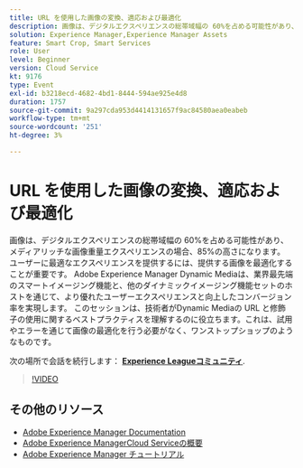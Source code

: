 ```yaml
---
title: URL を使用した画像の変換、適応および最適化
description: 画像は、デジタルエクスペリエンスの総帯域幅の 60%を占める可能性があり、メディアリッチな画像重量エクスペリエンスの場合、85%の高さになります。 ユーザーに最適なエクスペリエンスを提供するには、提供する画像を最適化することが重要です。 Adobe Experience Manager Dynamic Mediaは、業界最先端のスマートイメージング機能と、他のダイナミックイメージング機能セットのホストを通じて、より優れたユーザーエクスペリエンスと向上したコンバージョン率を実現します。 このセッションは、技術者がDynamic Mediaの URL と修飾子の使用に関するベストプラクティスを理解するのに役立ちます。これは、試用やエラーを通じて画像の最適化を行う必要がなく、ワンストップショップのようなものです。
solution: Experience Manager,Experience Manager Assets
feature: Smart Crop, Smart Services
role: User
level: Beginner
version: Cloud Service
kt: 9176
type: Event
exl-id: b3218ecd-4682-4bd1-8444-594ae925e4d8
duration: 1757
source-git-commit: 9a297cda953d4414131657f9ac84580aea0eabeb
workflow-type: tm+mt
source-wordcount: '251'
ht-degree: 3%

---
```


# URL を使用した画像の変換、適応および最適化

画像は、デジタルエクスペリエンスの総帯域幅の 60%を占める可能性があり、メディアリッチな画像重量エクスペリエンスの場合、85%の高さになります。 ユーザーに最適なエクスペリエンスを提供するには、提供する画像を最適化することが重要です。 Adobe Experience Manager Dynamic Mediaは、業界最先端のスマートイメージング機能と、他のダイナミックイメージング機能セットのホストを通じて、より優れたユーザーエクスペリエンスと向上したコンバージョン率を実現します。 このセッションは、技術者がDynamic Mediaの URL と修飾子の使用に関するベストプラクティスを理解するのに役立ちます。これは、試用やエラーを通じて画像の最適化を行う必要がなく、ワンストップショップのようなものです。

次の場所で会話を続行します： **[Experience Leagueコミュニティ](https://adobe.ly/3F58miP)**.

>[!VIDEO](https://video.tv.adobe.com/v/337847/?quality=12&learn=on&hidetitle=true)

## その他のリソース

- [Adobe Experience Manager Documentation](https://experienceleague.adobe.com/docs/experience-manager-cloud-service.html?lang=ja)
- [Adobe Experience ManagerCloud Serviceの概要](https://experienceleague.adobe.com/docs/experience-manager-cloud-service/overview/home.html?lang=ja)
- [Adobe Experience Manager チュートリアル](https://experienceleague.adobe.com/docs/experience-manager-tutorials.html?lang=ja)
